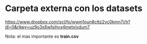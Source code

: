 # Carpeta externa con los datasets
https://www.dropbox.com/scl/fo/wwm1oun8cttz2vc0kmn7j/h?dl=0&rlkey=uz9o3x6wfsihyx4metxivdum7

Nota: el mas importante es **train.csv**
